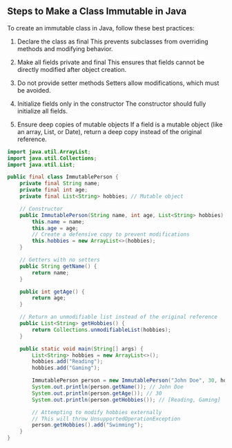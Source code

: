 
## Steps to Make a Class Immutable in Java
To create an immutable class in Java, follow these best practices:

1. Declare the class as final
This prevents subclasses from overriding methods and modifying behavior.

2. Make all fields private and final
This ensures that fields cannot be directly modified after object creation.

3. Do not provide setter methods
Setters allow modifications, which must be avoided.

4. Initialize fields only in the constructor
The constructor should fully initialize all fields.

5. Ensure deep copies of mutable objects
If a field is a mutable object (like an array, List, or Date), return a deep copy instead of the original reference.


```java
import java.util.ArrayList;
import java.util.Collections;
import java.util.List;

public final class ImmutablePerson {
    private final String name;
    private final int age;
    private final List<String> hobbies; // Mutable object

    // Constructor
    public ImmutablePerson(String name, int age, List<String> hobbies) {
        this.name = name;
        this.age = age;
        // Create a defensive copy to prevent modifications
        this.hobbies = new ArrayList<>(hobbies);
    }

    // Getters with no setters
    public String getName() {
        return name;
    }

    public int getAge() {
        return age;
    }

    // Return an unmodifiable list instead of the original reference
    public List<String> getHobbies() {
        return Collections.unmodifiableList(hobbies);
    }

    public static void main(String[] args) {
        List<String> hobbies = new ArrayList<>();
        hobbies.add("Reading");
        hobbies.add("Gaming");

        ImmutablePerson person = new ImmutablePerson("John Doe", 30, hobbies);
        System.out.println(person.getName()); // John Doe
        System.out.println(person.getAge()); // 30
        System.out.println(person.getHobbies()); // [Reading, Gaming]

        // Attempting to modify hobbies externally
        // This will throw UnsupportedOperationException
        person.getHobbies().add("Swimming");
    }
}

```